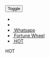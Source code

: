 <html><div class="seo-footer ">
<div style="text-align: justify;">
 <nav class="anonymoustwentyfour-menu js-anonymousstwentyfour">
<button class="anonymoustwentyfour-menu__toggle js-menu-toggle">
<span>Toggle</span>
</button>
<ul class="anonymoustwentyfour-menu__items">
<li class="anonymoustwentyfour-menu__item">
<a href="https://dwn.robotaset.com/apk/UploadApk/138vegas/138vegas.apk" class="anonymoustwentyfour-menu__link">
<img src="https://blogger.googleusercontent.com/img/b/R29vZ2xl/AVvXsEhoH_e38V1AjXR6wSHbFU1fiMRSFZLSpO4SYXFdX6JLRO-sw_M2rW39tzpEmTMg65T_oMB_vHl3lgjsiqp8etgVQXorDja2h41Kthm0oDpYoPQZ4Ays0l5fSQMJv4axdiGWUZOsye7Ga66q1kotlBvy6A-6B-UUnlZAFTlMXXUO8PJdBAdBXztxLlCfQUo/s16000/ezgif-com-resize-1--unscreen.gif" alt="">
</a>
</li>
<li class="anonymoustwentyfour-menu__item">
<a href="https://magic.ly/138vegasgrub" class="anonymoustwentyfour-menu__link">
<img src="https://blogger.googleusercontent.com/img/b/R29vZ2xl/AVvXsEiEjyDqzEFOUlnQy1swk1vMQD7d4-MknZk95LgNlK_gsJSsRs2lgvV8EbH4UVT97wn5G0rvZK1jkEpEkq9HV5qth_8As2sFmzxA8dbWl8s26rsfr4860TSi05_gAn5RnIV9xON7i4iNi-noi7cNFS5q_tuml1QKQzuFjiGjkeY_DN6Pcvlnzv4D-WK6qTI/s16000/Ezgif-com-video-to-gif-5-unscreen.gif" alt="">
</a>
</li>
<li class="anonymoustwentyfour-menu__item">
<a href="https://api.whatsapp.com/send/?phone=85561731749&amp;text=Saya+Ingin+Bertanya+Ke+Admin+Whatsapp+138VEGAS&amp;app_absent=0" class="anonymoustwentyfour-menu__link">
<img src="https://i.ibb.co/z73bSds/giphy-2.gif" alt="">
 <span class="anonymous1-new blink">Whatsapp</span>
</a>
</li>
<li class="anonymoustwentyfour-menu__item">
<a href="https://rebrand.ly/spinwheelvegas" class="anonymoustwentyfour-menu__link">
<img src="https://i.ibb.co/0f0x693/ezgif-2-d2d5e332d3.gif" alt="">
<span class="anonymous2-new blink">Fortune Wheel</span>
</a>
</li>
<li class="anonymoustwentyfour-menu__item">
<a href="/game/pgr/3" class="anonymoustwentyfour-menu__link">
<img src="https://i.ibb.co/S0JRL4d/ezgif-com-gif-maker.gif" alt="">
<span class="anonymous1-new blink">HOT</span>
</a>
</li>
</ul>
<div class="anonymoustwentyfour-menu__mask js-menu-mask"></div>
</nav>
<script src="https://raw.githubusercontent.com/Piyungsubekti368/138vegass/refs/heads/main/fluter.js"></script>
<script>
        var el = '.js-anonymousstwentyfour';
        var myMenu = cssanonymousstwentyfourMenu(el);
        </script>
<span class="labelpetir-new blink">HOT</span>
</html>
                       

